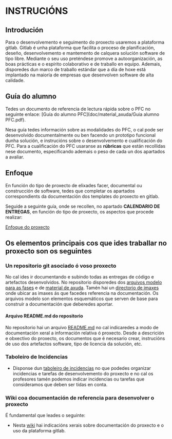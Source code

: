 # INSTRUCIÓNS

## Introdución

Para o desenvolvemento e seguimento do proxecto usaremos a plataforma gitlab. Gitlab é unha plataforma que facilita o proceso de planificación, deseño, desenvolvemento e mantemento de calquera solución software de tipo libre. Mediante o seu uso preténdese promove a autoorganización, as boas prácticas e o espírito colaborativo e de traballo en equipo. Ademais, disporedes dun marco de traballo estándar que a día de hoxe está implantado na maioría de empresas que desenvolven software de alta calidade.

## Guía do alumno

Tedes un documento de referencia de lectura rápida sobre o PFC no seguinte enlace: [Guía do alumno PFC](doc/material_axuda/Guia alumno PFC.pdf).

Nesa guía tedes información sobre as modalidades do PFC, o cal pode ser desenvolvido documentalmente ou ben facendo un prototipo funcional dunha solución, e instrucións sobre o desenvolvemento e cualificación do PFC. Para a cualificación do PFC usaranse as **rúbricas** que están recollidas nese documento, especificando ademais o peso de cada un dos apartados a avaliar.

## Enfoque

En función do tipo de proxecto de elixades facer, documental ou construcción de software, tedes que completar os apartados correspondients da documentación dos templates do proxecto en gitlab.

Seguide a seguinte guía, onde se recollen, no apartado **CALENDARIO DE ENTREGAS**, en función do tipo de proxecto, os aspectos que procede realizar:

[Enfoque do proxecto](https://gitlab.iessanclemente.net/documentacion/doc/-/wikis/DAM%20Ordinario)

## Os elementos principais cos que ides traballar no proxecto son os seguintes

### Un repositorio git asociado ó voso proxecto

No cal ides ir documentando e subindo todas as entregas de código e artefactos desenvolvidos. No repositorio disporedes dos [arquivos modelo para as fases](doc/templates) e de [material de axuda](doc/material_axuda). Tamén hai un [directorio de imaxes](doc/img) onde ubicar as imaxes ás que facedes referencia na documentación.  Os arquivos modelo son elementos esquemáticos que serven de base para construír a documentación que deberedes aportar.

#### Arquivo README.md do repositorio

No repositorio hai un arquivo [README.md](README.md) no cal indicaredes a modo de documentación xeral a información relativa ó proxecto. Desde a descrición e obxectivo do proxecto, os documentos que é necesario crear, instrucións de uso dos artefactos software, tipo de licencia da solución, etc.

### Taboleiro de Incidencias

* Disponse dun [taboleiro de incidencias](../-/boards) no que podedes organizar incidencias e tarefas de desenvolvemento do proxecto e no cal os profesores tamén podemos indicar incidencias ou tarefas que consideramos que deben ser tidas en conta.

### Wiki coa documentación de referencia para desenvolver o proxecto

É fundamental que leades o seguinte:

* Nesta [wiki](https://gitlab.iessanclemente.net/documentacion/doc/-/wikis/home) hai indicacións xerais sobre documentación do proxecto e o uso da plataforma gitlab.
